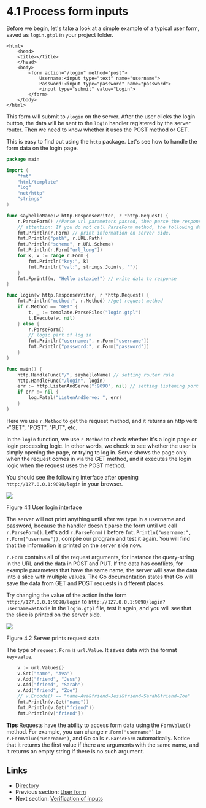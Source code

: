 # 4.1 Process form inputs

Before we begin, let's take a look at a simple example of a typical user form, saved as `login.gtpl` in your project folder.

```markup
<html>
    <head>
    <title></title>
    </head>
    <body>
        <form action="/login" method="post">
            Username:<input type="text" name="username">
            Password:<input type="password" name="password">
            <input type="submit" value="Login">
        </form>
    </body>
</html>
```

This form will submit to `/login` on the server. After the user clicks the login button, the data will be sent to the `login` handler registered by the server router. Then we need to know whether it uses the POST method or GET.

This is easy to find out using the `http` package. Let's see how to handle the form data on the login page.

```go
package main

import (
    "fmt"
    "html/template"
    "log"
    "net/http"
    "strings"
)

func sayhelloName(w http.ResponseWriter, r *http.Request) {
    r.ParseForm() //Parse url parameters passed, then parse the response packet for the POST body (request body)
    // attention: If you do not call ParseForm method, the following data can not be obtained form
    fmt.Println(r.Form) // print information on server side.
    fmt.Println("path", r.URL.Path)
    fmt.Println("scheme", r.URL.Scheme)
    fmt.Println(r.Form["url_long"])
    for k, v := range r.Form {
        fmt.Println("key:", k)
        fmt.Println("val:", strings.Join(v, ""))
    }
    fmt.Fprintf(w, "Hello astaxie!") // write data to response
}

func login(w http.ResponseWriter, r *http.Request) {
    fmt.Println("method:", r.Method) //get request method
    if r.Method == "GET" {
        t, _ := template.ParseFiles("login.gtpl")
        t.Execute(w, nil)
    } else {
        r.ParseForm()
        // logic part of log in
        fmt.Println("username:", r.Form["username"])
        fmt.Println("password:", r.Form["password"])
    }
}

func main() {
    http.HandleFunc("/", sayhelloName) // setting router rule
    http.HandleFunc("/login", login)
    err := http.ListenAndServe(":9090", nil) // setting listening port
    if err != nil {
        log.Fatal("ListenAndServe: ", err)
    }
}
```

Here we use `r.Method` to get the request method, and it returns an http verb -"GET", "POST", "PUT", etc.

In the `login` function, we use `r.Method` to check whether it's a login page or login processing logic. In other words, we check to see whether the user is simply opening the page, or trying to log in. Serve shows the page only when the request comes in via the GET method, and it executes the login logic when the request uses the POST method.

You should see the following interface after opening `http://127.0.0.1:9090/login` in your browser.

![](https://github.com/boekan/build-web-application-with-golang/tree/5d43949b09c6a2cf35b87903aba06669a01a6f35/en/images/4.1.login.png?raw=true)

Figure 4.1 User login interface

The server will not print anything until after we type in a username and password, because the handler doesn't parse the form until we call `r.ParseForm()`. Let's add `r.ParseForm()` before `fmt.Println("username:", r.Form["username"])`, compile our program and test it again. You will find that the information is printed on the server side now.

`r.Form` contains all of the request arguments, for instance the query-string in the URL and the data in POST and PUT. If the data has conflicts, for example parameters that have the same name, the server will save the data into a slice with multiple values. The Go documentation states that Go will save the data from GET and POST requests in different places.

Try changing the value of the action in the form `http://127.0.0.1:9090/login` to `http://127.0.0.1:9090/login?username=astaxie` in the `login.gtpl` file, test it again, and you will see that the slice is printed on the server side.

![](https://github.com/boekan/build-web-application-with-golang/tree/5d43949b09c6a2cf35b87903aba06669a01a6f35/en/images/4.1.slice.png?raw=true)

Figure 4.2 Server prints request data

The type of `request.Form` is `url.Value`. It saves data with the format `key=value`.

```go
    v := url.Values{}
    v.Set("name", "Ava")
    v.Add("friend", "Jess")
    v.Add("friend", "Sarah")
    v.Add("friend", "Zoe")
    // v.Encode() == "name=Ava&friend=Jess&friend=Sarah&friend=Zoe"
    fmt.Println(v.Get("name"))
    fmt.Println(v.Get("friend"))
    fmt.Println(v["friend"])
```

**Tips** Requests have the ability to access form data using the `FormValue()` method. For example, you can change `r.Form["username"]` to `r.FormValue("username")`, and Go calls `r.ParseForm` automatically. Notice that it returns the first value if there are arguments with the same name, and it returns an empty string if there is no such argument.

## Links

* [Directory](preface.md)
* Previous section: [User form](04.0.md)
* Next section: [Verification of inputs](04.2.md)

